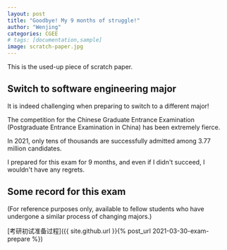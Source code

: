 ```yaml
---
layout: post
title: "Goodbye! My 9 months of struggle!"
author: "Wenjing"
categories: CGEE 
# tags: [documentation,sample]
image: scratch-paper.jpg
---
```


This is the used-up piece of scratch paper.

## Switch to software engineering major 

It is indeed challenging when preparing to switch to a different major!

The competition for the Chinese Graduate Entrance Examination (Postgraduate Entrance Examination in China) has been extremely fierce.

In 2021, only tens of thousands are successfully admitted among 3.77 million candidates. 

I prepared for this exam for 9 months, and even if I didn't succeed, I wouldn't have any regrets.

## Some record for this exam

(For reference purposes only, available to fellow students who have undergone a similar process of changing majors.)

[考研初试准备过程]({{ site.github.url }}{% post_url 2021-03-30-exam-prepare %})
